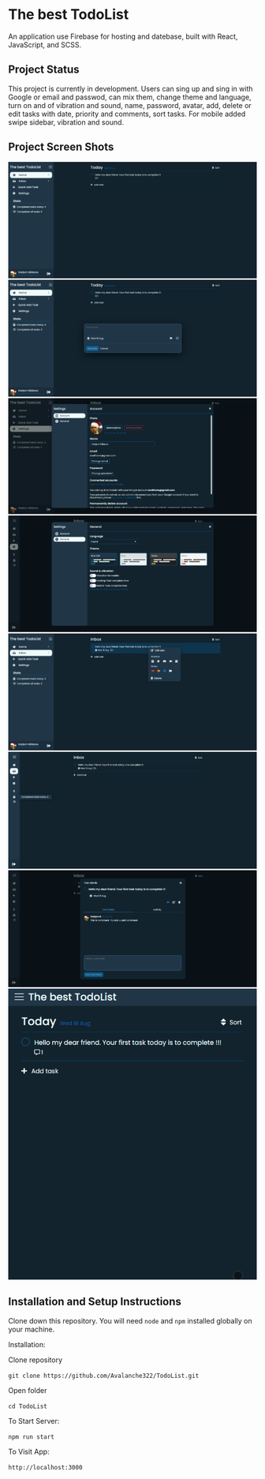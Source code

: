 # The best TodoList

An application use Firebase for hosting and datebase, built with React, JavaScript, and SCSS.

## Project Status

This project is currently in development. Users can sing up and sing in with Google or email and passwod, can mix them, change theme and language, turn on and of vibration and sound, name, password, avatar, add, delete or edit tasks with date, priority and comments, sort tasks. For mobile added swipe sidebar, vibration and sound.

## Project Screen Shots

![home page](src/img/readmi/Screenshot_1.png)
![quick add task](src/img/readmi/Screenshot_2.png)
![account settings](src/img/readmi/Screenshot_3.png)
![genneral settings](src/img/readmi/Screenshot_4.png)
![context menu](src/img/readmi/Screenshot_5.png)
![hide sidebar and tooltip](src/img/readmi/Screenshot_6.png)
![task details](src/img/readmi/Screenshot_7.png)
![swipe sidebar](src/img/swipe-menu.gif)

## Installation and Setup Instructions

Clone down this repository. You will need `node` and `npm` installed globally on your machine.  

Installation:

Clone repository

`git clone https://github.com/Avalanche322/TodoList.git`  

Open folder

`cd TodoList`

To Start Server:

`npm run start`  

To Visit App:

`http://localhost:3000` 
